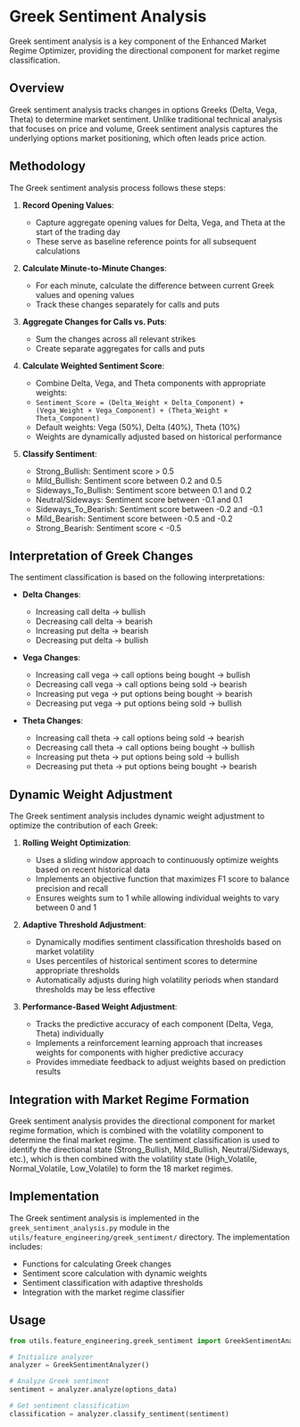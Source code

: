# Greek Sentiment Analysis

Greek sentiment analysis is a key component of the Enhanced Market Regime Optimizer, providing the directional component for market regime classification.

## Overview

Greek sentiment analysis tracks changes in options Greeks (Delta, Vega, Theta) to determine market sentiment. Unlike traditional technical analysis that focuses on price and volume, Greek sentiment analysis captures the underlying options market positioning, which often leads price action.

## Methodology

The Greek sentiment analysis process follows these steps:

1. **Record Opening Values**:
   - Capture aggregate opening values for Delta, Vega, and Theta at the start of the trading day
   - These serve as baseline reference points for all subsequent calculations

2. **Calculate Minute-to-Minute Changes**:
   - For each minute, calculate the difference between current Greek values and opening values
   - Track these changes separately for calls and puts

3. **Aggregate Changes for Calls vs. Puts**:
   - Sum the changes across all relevant strikes
   - Create separate aggregates for calls and puts

4. **Calculate Weighted Sentiment Score**:
   - Combine Delta, Vega, and Theta components with appropriate weights:
   - `Sentiment_Score = (Delta_Weight × Delta_Component) + (Vega_Weight × Vega_Component) + (Theta_Weight × Theta_Component)`
   - Default weights: Vega (50%), Delta (40%), Theta (10%)
   - Weights are dynamically adjusted based on historical performance

5. **Classify Sentiment**:
   - Strong_Bullish: Sentiment score > 0.5
   - Mild_Bullish: Sentiment score between 0.2 and 0.5
   - Sideways_To_Bullish: Sentiment score between 0.1 and 0.2
   - Neutral/Sideways: Sentiment score between -0.1 and 0.1
   - Sideways_To_Bearish: Sentiment score between -0.2 and -0.1
   - Mild_Bearish: Sentiment score between -0.5 and -0.2
   - Strong_Bearish: Sentiment score < -0.5

## Interpretation of Greek Changes

The sentiment classification is based on the following interpretations:

- **Delta Changes**:
  - Increasing call delta → bullish
  - Decreasing call delta → bearish
  - Increasing put delta → bearish
  - Decreasing put delta → bullish

- **Vega Changes**:
  - Increasing call vega → call options being bought → bullish
  - Decreasing call vega → call options being sold → bearish
  - Increasing put vega → put options being bought → bearish
  - Decreasing put vega → put options being sold → bullish

- **Theta Changes**:
  - Increasing call theta → call options being sold → bearish
  - Decreasing call theta → call options being bought → bullish
  - Increasing put theta → put options being sold → bullish
  - Decreasing put theta → put options being bought → bearish

## Dynamic Weight Adjustment

The Greek sentiment analysis includes dynamic weight adjustment to optimize the contribution of each Greek:

1. **Rolling Weight Optimization**:
   - Uses a sliding window approach to continuously optimize weights based on recent historical data
   - Implements an objective function that maximizes F1 score to balance precision and recall
   - Ensures weights sum to 1 while allowing individual weights to vary between 0 and 1

2. **Adaptive Threshold Adjustment**:
   - Dynamically modifies sentiment classification thresholds based on market volatility
   - Uses percentiles of historical sentiment scores to determine appropriate thresholds
   - Automatically adjusts during high volatility periods when standard thresholds may be less effective

3. **Performance-Based Weight Adjustment**:
   - Tracks the predictive accuracy of each component (Delta, Vega, Theta) individually
   - Implements a reinforcement learning approach that increases weights for components with higher predictive accuracy
   - Provides immediate feedback to adjust weights based on prediction results

## Integration with Market Regime Formation

Greek sentiment analysis provides the directional component for market regime formation, which is combined with the volatility component to determine the final market regime. The sentiment classification is used to identify the directional state (Strong_Bullish, Mild_Bullish, Neutral/Sideways, etc.), which is then combined with the volatility state (High_Volatile, Normal_Volatile, Low_Volatile) to form the 18 market regimes.

## Implementation

The Greek sentiment analysis is implemented in the `greek_sentiment_analysis.py` module in the `utils/feature_engineering/greek_sentiment/` directory. The implementation includes:

- Functions for calculating Greek changes
- Sentiment score calculation with dynamic weights
- Sentiment classification with adaptive thresholds
- Integration with the market regime classifier

## Usage

```python
from utils.feature_engineering.greek_sentiment import GreekSentimentAnalyzer

# Initialize analyzer
analyzer = GreekSentimentAnalyzer()

# Analyze Greek sentiment
sentiment = analyzer.analyze(options_data)

# Get sentiment classification
classification = analyzer.classify_sentiment(sentiment)
```
